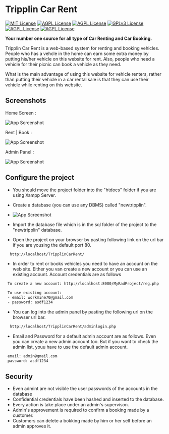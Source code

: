 
# Tripplin Car Rent 

[![MIT License](https://img.shields.io/github/watchers/mudithatharuka/TripplinCarRent?style=social)](https://github.com/tterb/atomic-design-ui/blob/master/LICENSEs)
[![AGPL License](https://img.shields.io/github/languages/count/mudithatharuka/TripplinCarRent)](http://www.gnu.org/licenses/agpl-3.0)
[![AGPL License](https://img.shields.io/github/languages/top/mudithatharuka/TripplinCarRent)](http://www.gnu.org/licenses/agpl-3.0)
[![GPLv3 License](https://img.shields.io/github/issues/mudithatharuka/TripplinCarRent)](https://opensource.org/licenses/)
[![AGPL License](https://img.shields.io/github/last-commit/mudithatharuka/TripplinCarRent)](http://www.gnu.org/licenses/agpl-3.0)
[![AGPL License](https://img.shields.io/github/languages/code-size/mudithatharuka/TripplinCarRent)](http://www.gnu.org/licenses/agpl-3.0)


**Your number one source for all type of Car Renting and Car Booking.**

Tripplin Car Rent is a web-based system for renting and booking vehicles. People who has a vehcle in the home can earn some extra money by putting his/her vehicle on this website for rent. Also, people who need a vehicle for their picnic can book a vehicle as they need.

What is the main advantage of using this website for vehicle renters, rather than putting their vehicle in a car rental sale is that they can use their vehicle while renting on this website.


## Screenshots

Home Screen :

![App Screenshot](https://blogger.googleusercontent.com/img/a/AVvXsEg1TEB28kbiGFEfqmMWGE6l-Fx_FcPzIlcKhNkuuYMz4LsYx3CkK2OzNhg2PJiQiBs6NhlfG05ngSujjyDaXFIMy4teL24FDL3faTSPe1cxdne4eaJeQdeDT4SfkczyawIlV3JLEExMw-60MR9BEilkOFG6BH-aU2QZKo_uArFir3FvFNh9W8CcZ_L-3Q=s16000)

Rent | Book :

![App Screenshot](https://blogger.googleusercontent.com/img/a/AVvXsEisVWYopY5nQS6DhzAza04oB9uTxueES6RHolYSD2Wzwi862Gce3RjjJwi8w2rBAk5jCC_SBM6YaBybYXkDKE58FMfIvxcdjYabDfwZTrZn9L-Cz0yR5gY0M2YwbUA4djjZHwFgPjqAPEW3siE0VLcRED5PkY5UQ8J4tBzIhBNtqg4dwQeVMoUa6AU_GA=s16000)

Admin Panel :

![App Screenshot](https://blogger.googleusercontent.com/img/a/AVvXsEgadiZrfvlhYjK6NUwRyETFRQQmStCzO3O-dRwXuVIcGAPQvT__FuMm3rJn9s1gPoSFWMfLElc6N3v9Kmdgtn7HwbkMDgtEuXv0g5kWDSWUAgNx7vSEABDT-nRKMXsBMallkuZQUya0NSey3MLyPx_sT-SXX8JtHaohamS498yCPdb0Wpdco4iyGH26xg=s16000)
## Configure the project

- You should move the project folder into the "htdocs" folder if you are using Xampp Server.  

- Create a database (you can use any DBMS) called "newtripplin". 

- ![App Screenshot](https://blogger.googleusercontent.com/img/a/AVvXsEgaqDl3WqyMtSofppZ1dSvcESgiqwHIsM-wEz7-tufF0tci_Ij7FUNznuqGzO1WRmJUm6d9DRWO7tnCfGuGD4rVoFz5rBkk-_iUaG-sK1xxzbL-Yr1lepFO66Q8bIfORAfdrtSoHug7sRWrA7jICGB6EU8-vzFys6S8f3HLXrO9i9nZOENezQUW4mBOtw=s16000)

- Import the database file which is in the sql folder of the project to the "newtripplin" database.

- Open the project on your browser by pasting following link on the url bar if you are yousing the default port 80.
 
```bash
  http://localhost/TripplinCarRent/
```
- In order to rent or books vehicles you need to have an account on the web site. Either you van create a new account or you can use an existing account. Account credentials are as follows
 ```bash
  To create a new account: http://localhost:8080/MyRadProject/reg.php

  To use existing account:
  - email: workmine70@gmail.com
  - password: asdf1234
```
- You can log into the admin panel by pasting the following url on the browser url bar.
```bash
  http://localhost/TripplinCarRent/adminlogin.php
```
- Email and Password for a default admin account are as follows. Even you can create a new admin account too. But if you want to check the admin list, youu have to use the default admin account.
 ```bash
  email: admin@gmail.com
  password: asdf1234 
```
## Security

- Even admint are not visible the user passwords of the accounts in the database
- Confidential credentials have been hashed and inserted to the database.
- Every action is take place under an admin's supervison.
- Admin's approvement is required to confirm a booking made by a customer.
- Customers can delete a bokking made by him or her self before an admin approves it. 


